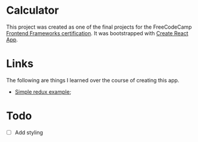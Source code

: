 # Calculator

This project was created as one of the final projects for the FreeCodeCamp [Frontend Frameworks certification](https://www.freecodecamp.org/learn/front-end-libraries/). It was bootstrapped with [Create React App](https://github.com/facebook/create-react-app).

# Links

The following are things I learned over the course of creating this app.

- [Simple redux example](https://codesandbox.io/s/9on71rvnyo?file=/src/components/AddTodo.js:0-774);

# Todo

- [ ] Add styling

